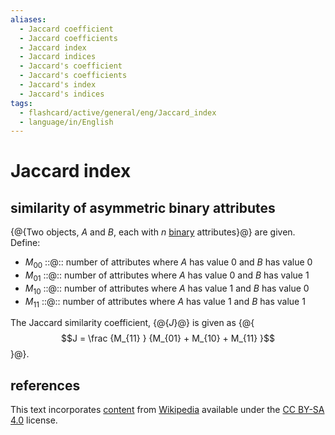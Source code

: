 ```yaml
---
aliases:
  - Jaccard coefficient
  - Jaccard coefficients
  - Jaccard index
  - Jaccard indices
  - Jaccard's coefficient
  - Jaccard's coefficients
  - Jaccard's index
  - Jaccard's indices
tags:
  - flashcard/active/general/eng/Jaccard_index
  - language/in/English
---
```


# Jaccard index

## similarity of asymmetric binary attributes

{@{Two objects, _A_ and _B_, each with _n_ [binary](binary%20number.md) attributes}@} are given. Define:

- $M_{00}$ ::@:: number of attributes where _A_ has value 0 and _B_ has value 0
- $M_{01}$ ::@:: number of attributes where _A_ has value 0 and _B_ has value 1
- $M_{10}$ ::@:: number of attributes where _A_ has value 1 and _B_ has value 0
- $M_{11}$ ::@:: number of attributes where _A_ has value 1 and _B_ has value 1

The Jaccard similarity coefficient, {@{_J_}@} is given as {@{$$J = \frac {M_{11} } {M_{01} + M_{10} + M_{11} }$$}@}.

## references

This text incorporates [content](https://en.wikipedia.org/wiki/Jaccard_index) from [Wikipedia](Wikipedia.md) available under the [CC BY-SA 4.0](https://creativecommons.org/licenses/by-sa/4.0/) license.
